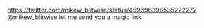 https://twitter.com/mikew_blitwise/status/459696396535222272 @mikew_blitwise let me send you a magic link